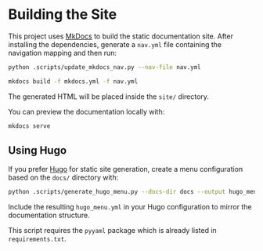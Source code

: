 # Building the Site

This project uses [MkDocs](https://www.mkdocs.org/) to build the static documentation site. After installing the 
dependencies, generate a `nav.yml` file containing the navigation mapping and then run:

```bash
python .scripts/update_mkdocs_nav.py --nav-file nav.yml

mkdocs build -f mkdocs.yml -f nav.yml
```

The generated HTML will be placed inside the `site/` directory.

You can preview the documentation locally with:

```bash
mkdocs serve
```

## Using Hugo

If you prefer [Hugo](https://gohugo.io/) for static site generation, create a
menu configuration based on the `docs/` directory with:

```bash
python .scripts/generate_hugo_menu.py --docs-dir docs --output hugo_menu.yml
```

Include the resulting `hugo_menu.yml` in your Hugo configuration to mirror the
documentation structure.

This script requires the `pyyaml` package which is already listed in
`requirements.txt`.

